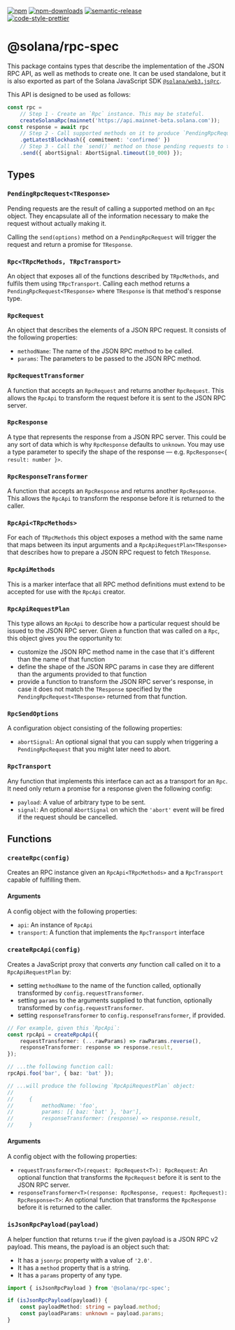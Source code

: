 [![npm][npm-image]][npm-url]
[![npm-downloads][npm-downloads-image]][npm-url]
[![semantic-release][semantic-release-image]][semantic-release-url]
<br />
[![code-style-prettier][code-style-prettier-image]][code-style-prettier-url]

[code-style-prettier-image]: https://img.shields.io/badge/code_style-prettier-ff69b4.svg?style=flat-square
[code-style-prettier-url]: https://github.com/prettier/prettier
[npm-downloads-image]: https://img.shields.io/npm/dm/@solana/rpc-spec/rc.svg?style=flat
[npm-image]: https://img.shields.io/npm/v/@solana/rpc-spec/rc.svg?style=flat
[npm-url]: https://www.npmjs.com/package/@solana/rpc-spec/v/rc
[semantic-release-image]: https://img.shields.io/badge/%20%20%F0%9F%93%A6%F0%9F%9A%80-semantic--release-e10079.svg
[semantic-release-url]: https://github.com/semantic-release/semantic-release

# @solana/rpc-spec

This package contains types that describe the implementation of the JSON RPC API, as well as methods to create one. It can be used standalone, but it is also exported as part of the Solana JavaScript SDK [`@solana/web3.js@rc`](https://github.com/solana-labs/solana-web3.js/tree/master/packages/library).

This API is designed to be used as follows:

```ts
const rpc =
    // Step 1 - Create an `Rpc` instance. This may be stateful.
    createSolanaRpc(mainnet('https://api.mainnet-beta.solana.com'));
const response = await rpc
    // Step 2 - Call supported methods on it to produce `PendingRpcRequest` objects.
    .getLatestBlockhash({ commitment: 'confirmed' })
    // Step 3 - Call the `send()` method on those pending requests to trigger them.
    .send({ abortSignal: AbortSignal.timeout(10_000) });
```

## Types

### `PendingRpcRequest<TResponse>`

Pending requests are the result of calling a supported method on an `Rpc` object. They encapsulate all of the information necessary to make the request without actually making it.

Calling the `send(options)` method on a `PendingRpcRequest` will trigger the request and return a promise for `TResponse`.

### `Rpc<TRpcMethods, TRpcTransport>`

An object that exposes all of the functions described by `TRpcMethods`, and fulfils them using `TRpcTransport`. Calling each method returns a `PendingRpcRequest<TResponse>` where `TResponse` is that method's response type.

### `RpcRequest`

An object that describes the elements of a JSON RPC request. It consists of the following properties:

-   `methodName`: The name of the JSON RPC method to be called.
-   `params`: The parameters to be passed to the JSON RPC method.

### `RpcRequestTransformer`

A function that accepts an `RpcRequest` and returns another `RpcRequest`. This allows the `RpcApi` to transform the request before it is sent to the JSON RPC server.

### `RpcResponse`

A type that represents the response from a JSON RPC server. This could be any sort of data which is why `RpcResponse` defaults to `unknown`. You may use a type parameter to specify the shape of the response — e.g. `RpcResponse<{ result: number }>`.

### `RpcResponseTransformer`

A function that accepts an `RpcResponse` and returns another `RpcResponse`. This allows the `RpcApi` to transform the response before it is returned to the caller.

### `RpcApi<TRpcMethods>`

For each of `TRpcMethods` this object exposes a method with the same name that maps between its input arguments and a `RpcApiRequestPlan<TResponse>` that describes how to prepare a JSON RPC request to fetch `TResponse`.

### `RpcApiMethods`

This is a marker interface that all RPC method definitions must extend to be accepted for use with the `RpcApi` creator.

### `RpcApiRequestPlan`

This type allows an `RpcApi` to describe how a particular request should be issued to the JSON RPC server. Given a function that was called on a `Rpc`, this object gives you the opportunity to:

-   customize the JSON RPC method name in the case that it's different than the name of that function
-   define the shape of the JSON RPC params in case they are different than the arguments provided to that function
-   provide a function to transform the JSON RPC server's response, in case it does not match the `TResponse` specified by the `PendingRpcRequest<TResponse>` returned from that function.

### `RpcSendOptions`

A configuration object consisting of the following properties:

-   `abortSignal`: An optional signal that you can supply when triggering a `PendingRpcRequest` that you might later need to abort.

### `RpcTransport`

Any function that implements this interface can act as a transport for an `Rpc`. It need only return a promise for a response given the following config:

-   `payload`: A value of arbitrary type to be sent.
-   `signal`: An optional `AbortSignal` on which the `'abort'` event will be fired if the request should be cancelled.

## Functions

### `createRpc(config)`

Creates an RPC instance given an `RpcApi<TRpcMethods>` and a `RpcTransport` capable of fulfilling them.

#### Arguments

A config object with the following properties:

-   `api`: An instance of `RpcApi`
-   `transport`: A function that implements the `RpcTransport` interface

### `createRpcApi(config)`

Creates a JavaScript proxy that converts _any_ function call called on it to a `RpcApiRequestPlan` by:

-   setting `methodName` to the name of the function called, optionally transformed by `config.requestTransformer`.
-   setting `params` to the arguments supplied to that function, optionally transformed by `config.requestTransformer`.
-   setting `responseTransformer` to `config.responseTransformer`, if provided.

```ts
// For example, given this `RpcApi`:
const rpcApi = createRpcApi({
    requestTransformer: (...rawParams) => rawParams.reverse(),
    responseTransformer: response => response.result,
});

// ...the following function call:
rpcApi.foo('bar', { baz: 'bat' });

// ...will produce the following `RpcApiRequestPlan` object:
//
//     {
//         methodName: 'foo',
//         params: [{ baz: 'bat' }, 'bar'],
//         responseTransformer: (response) => response.result,
//     }
```

#### Arguments

A config object with the following properties:

-   `requestTransformer<T>(request: RpcRequest<T>): RpcRequest`: An optional function that transforms the `RpcRequest` before it is sent to the JSON RPC server.
-   `responseTransformer<T>(response: RpcResponse, request: RpcRequest): RpcResponse<T>`: An optional function that transforms the `RpcResponse` before it is returned to the caller.

### `isJsonRpcPayload(payload)`

A helper function that returns `true` if the given payload is a JSON RPC v2 payload. This means, the payload is an object such that:

-   It has a `jsonrpc` property with a value of `'2.0'`.
-   It has a `method` property that is a string.
-   It has a `params` property of any type.

```ts
import { isJsonRpcPayload } from '@solana/rpc-spec';

if (isJsonRpcPayload(payload)) {
    const payloadMethod: string = payload.method;
    const payloadParams: unknown = payload.params;
}
```
